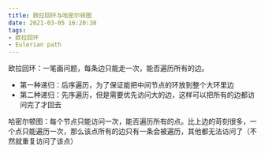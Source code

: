 ```yaml
---
title: 欧拉回环与哈密尔顿图
date: 2021-03-05 16:20:38
tags:
- 欧拉回环
- Eulerian path
---
```




欧拉回环：一笔画问题，每条边只能走一次，能否遍历所有的边。

- 第一种递归：后序遍历，为了保证能把中间节点的环放到整个大环里边
- 第二种递归：先序遍历，但是需要优先访问大的边，这样可以把所有的边都访问完了才回去						

哈密尔顿图：每个节点只能访问一次，能否遍历所有的点。比上边的苛刻很多，一个点只能遍历一次，那么该点所有的边只有一条会被遍历，其他都无法访问了（不然就重复访问了该点）



